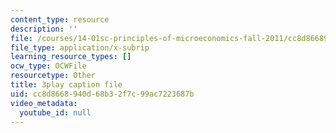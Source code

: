 ```yaml
---
content_type: resource
description: ''
file: /courses/14-01sc-principles-of-microeconomics-fall-2011/cc8d8668940d68b32f7c99ac7223687b_Offa8tyTRQE.srt
file_type: application/x-subrip
learning_resource_types: []
ocw_type: OCWFile
resourcetype: Other
title: 3play caption file
uid: cc8d8668-940d-68b3-2f7c-99ac7223687b
video_metadata:
  youtube_id: null
---
```

